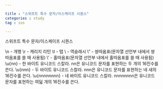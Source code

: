 ```yaml
---

title : "스위프트 특수 문자/이스케이프 시퀀스"
categories : study
tag : ios

---
```

스위프트 특수 문자/이스케이프 시퀀스

\n - 개행
\r - 캐리지 리턴
\t - 탭
\\ - 역슬래시
\” - 쌍따옴표(문자열 선언부 내에서 쌍따옴표를 쓸 때 사용됨)
\’ - 홀따옴표(문자열 선언부 내에서 홀따옴표를 쓸 때 사용됨)
\u{nn} - 한 바이트 유니코드 스칼라. nn은 유니코드 문자를 표현하는 두 개의 16진수를 쓴다.
\u{nnn} - 두 바이트 유니코드 스칼라. nnn은 유니코드 문자를 표현하는 네 새의 16진수를 쓴다.
\u{nnnnnnnn} - 네 바이트 유니코드 스칼라. nnnnnnnn은 유니코드 문자를 표현하는 여덟 개의 16진수를 쓴다.
